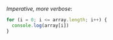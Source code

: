 
*Imperative, more verbose*:

```js
for (i = 0; i <= array.length; i++) {
  console.log(array[i])
}
```

